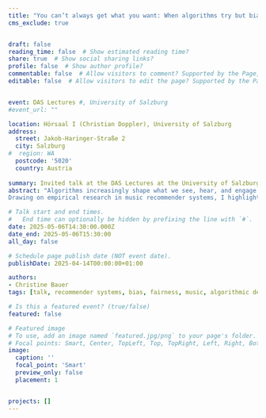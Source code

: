 ```yaml
---
title: "You can’t always get what you want: When algorithms try but biases persist"
cms_exclude: true


draft: false
reading_time: false  # Show estimated reading time?
share: true  # Show social sharing links?
profile: false  # Show author profile?
commentable: false  # Allow visitors to comment? Supported by the Page, Post, and Docs content types.
editable: false  # Allow visitors to edit the page? Supported by the Page, Post, and Docs content types.


event: DAS Lectures #, University of Salzburg
#event_url: ""

location: Hörsaal I (Christian Doppler), University of Salzburg
address:
  street: Jakob-Haringer-Straße 2
  city: Salzburg
#  region: WA
  postcode: '5020'
  country: Austria
  
summary: Invited talk at the DAS Lectures at the University of Salzburg.
abstract: "Algorithms increasingly shape what we see, hear, and engage with in daily life. Recommender systems, in particular, aim to connect users with relevant content through personalization mechanisms—yet, they often reproduce and amplify existing societal biases. In this talk, I examine the persistence of systematic biases, focusing on the complex interactions between algorithmic models, user behavior, and feedback loops.<br>
Drawing on empirical research in music recommender systems, I highlight how underlying distributional patterns can undermine fairness interventions. Beyond identifying challenges, I will discuss approaches that integrate algorithmic adjustments with broader socio-technical considerations, raising important questions about responsibility, design choices, and how to evaluate systems beyond traditional performance metrics. This work reflects my commitment to developing systems that serve both consumers and providers more equitably."

# Talk start and end times.
#   End time can optionally be hidden by prefixing the line with `#`.
date: 2025-05-06T14:30:00.000Z
date_end: 2025-05-06T15:30:00
all_day: false

# Schedule page publish date (NOT event date).
publishDate: 2025-04-14T00:00:00+01:00

authors:
- Christine Bauer
tags: [talk, recommender systems, bias, fairness, music, algorithmic decision-making, personalization]

# Is this a featured event? (true/false)
featured: false

# Featured image
# To use, add an image named `featured.jpg/png` to your page's folder.
# Focal points: Smart, Center, TopLeft, Top, TopRight, Left, Right, BottomLeft, Bottom, BottomRight.
image:
  caption: ''
  focal_point: 'Smart'
  preview_only: false
  placement: 1


projects: []
---
```

